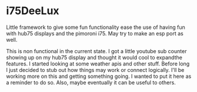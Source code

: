 # i75DeeLux
Little framework to give some fun functionality ease the use of having fun with hub75 displays and the pimoroni i75. May try to make an esp port as well. 

This is non functional in the current state. I got a little youtube sub counter showing up on my hub75 display and thought it would cool to expandthe features. 
I started looking at some weather apis and other stuff. Before long I just decided to stub out how things may work or connect logically. I'll be working more on this and getting something going. 
I wanted to put it here as a reminder to do so. Also, maybe eventually it can be useful to others. 
